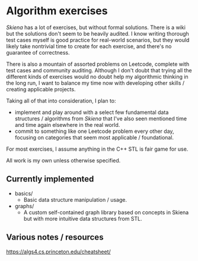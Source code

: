 # Algorithm exercises

*Skiena* has a lot of exercises, but without formal solutions. There is a wiki but the solutions don't seem to be heavily audited. I know writing thorough test cases myself is good practice for real-world scenarios, but they would likely take nontrivial time to create for each exercise, and there's no guarantee of correctness.

There is also a mountain of assorted problems on Leetcode, complete with test cases and community auditing. Although I don't doubt that trying all the different kinds of exercises would no doubt help my algorithmic thinking in the long run, I want to balance my time now with developing other skills / creating applicable projects.

Taking all of that into consideration, I plan to:
- implement and play around with a select few fundamental data structures / algorithms from *Skiena* that I've also seen mentioned time and time again elsewhere in the real world.
- commit to something like one Leetcode problem every other day, focusing on categories that seem most applicable / foundational.

For most exercises, I assume anything in the C++ STL is fair game for use. 

All work is my own unless otherwise specified.

## Currently implemented

- basics/
    - Basic data structure manipulation / usage.
- graphs/
    - A custom self-contained graph library based on concepts in Skiena but with more intuitive data structures from STL.

## Various notes / resources

https://algs4.cs.princeton.edu/cheatsheet/
